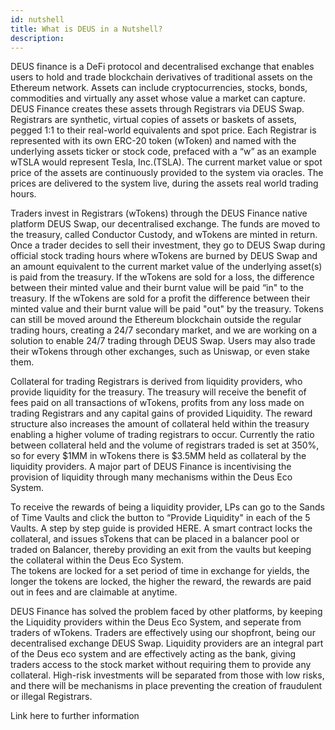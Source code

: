 ```yaml
---
id: nutshell
title: What is DEUS in a Nutshell?
description:
---
```



DEUS finance is a DeFi protocol and decentralised exchange that enables users to hold and trade blockchain derivatives of traditional assets on the Ethereum network. 
Assets can include cryptocurrencies, stocks, bonds, commodities and virtually any asset whose value a market can capture. 
DEUS Finance creates these assets through Registrars via DEUS Swap. Registrars are synthetic, virtual copies of assets or baskets of assets, pegged 1:1 to their real-world equivalents and spot price. 
Each Registrar is represented with its own ERC-20 token (wToken) and named with the underlying assets ticker or stock code, prefaced with a “w” as an example wTSLA would represent Tesla, Inc.(TSLA). 
The current market value or spot price of the assets are continuously provided to the system via oracles. The prices are delivered to the system live, during the assets real world trading hours.

 
Traders invest in Registrars (wTokens) through the DEUS Finance native platform DEUS Swap, our decentralised exchange. 
The funds are moved to the treasury, called Conductor Custody, and wTokens are minted in return.
Once a trader decides to sell their investment, they go to DEUS Swap during official stock trading hours where wTokens are burned by DEUS Swap and an amount equivalent to the current market value of the underlying asset(s) is paid from the treasury. 
If the wTokens are sold for a loss, the difference between their minted value and their burnt value will be paid “in" to the treasury. 
If the wTokens are sold for a profit the difference between their minted value and their burnt value will be paid "out" by the treasury. 
Tokens can still be moved around the Ethereum blockchain outside the regular trading hours, creating a 24/7 secondary market, and we are working on a solution to enable 24/7 trading through DEUS Swap. Users may also trade their wTokens through other exchanges, such as Uniswap, or even stake them.


Collateral for trading Registrars is derived from liquidity providers, who provide liquidity for the treasury. 
The treasury will receive the benefit of fees paid on all transactions of wTokens, profits from any loss made on trading Registrars and any capital gains of provided Liquidity. 
The reward structure also increases the amount of collateral held within the treasury enabling a higher volume of trading registrars to occur. 
Currently the ratio between collateral held and the volume of registrars traded is set at 350%, so for every $1MM in wTokens there is $3.5MM held as collateral by the liquidity providers.  A major part of DEUS Finance is incentivising the provision of liquidity through many mechanisms within the Deus Eco System.


To receive the rewards of being a liquidity provider, LPs can go to the Sands of Time Vaults and click the button to “Provide Liquidity" in each of the 5 Vaults. 
A step by step guide is provided HERE. 
A smart contract locks the collateral, and issues sTokens that can be placed in a balancer pool or traded on Balancer, thereby providing an exit from the vaults but keeping the collateral within the Deus Eco System.  
The tokens are locked for a set period of time in exchange for yields, the longer the tokens are locked, the higher the reward, the rewards are paid out in fees and are claimable at anytime.


DEUS Finance has solved the problem faced by other platforms, by keeping the Liquidity providers within the Deus Eco System, and seperate from traders of wTokens. 
Traders are effectively using our shopfront, being our decentralised exchange DEUS Swap. 
Liquidity providers are an integral part of the Deus eco system and are effectively acting as the bank, giving traders access to the stock market without requiring them to provide any collateral. 
High-risk investments will be separated from those with low risks, and there will be mechanisms in place preventing the creation of fraudulent or illegal Registrars.

Link here to further information
